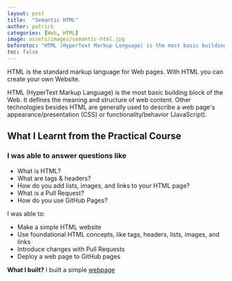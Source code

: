 ```yaml
---
layout: post
title:  "Semantic HTML"
author: patrick
categories: [Web, HTML]
image: assets/images/semantic-html.jpg
beforetoc: "HTML (HyperText Markup Language) is the most basic building block of the Web"
toc: false
---
```


HTML is the standard markup language for Web pages. With HTML you can create your own Website.

HTML (HyperText Markup Language) is the most basic building block of the Web. It defines the meaning and structure of web content. Other technologies besides HTML are generally used to describe a web page's appearance/presentation (CSS) or functionality/behavior (JavaScript).

## What I Learnt from the Practical Course

### I was able to answer questions like

* What is HTML?
* What are tags & headers?
* How do you add lists, images, and links to your HTML page?
* What is a Pull Request?
* How do you use GitHub Pages?

I was able to:

* Make a simple HTML website
* Use foundational HTML concepts, like tags, headers, lists, images, and links
* Introduce changes with Pull Requests
* Deploy a web page to GitHub pages

**What I built?**
I built a simple [webpage](https://dev-path.github.io/intro-html/)
